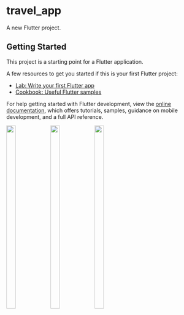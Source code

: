 # travel_app

A new Flutter project.

## Getting Started

This project is a starting point for a Flutter application.

A few resources to get you started if this is your first Flutter project:

- [Lab: Write your first Flutter app](https://docs.flutter.dev/get-started/codelab)
- [Cookbook: Useful Flutter samples](https://docs.flutter.dev/cookbook)

For help getting started with Flutter development, view the
[online documentation](https://docs.flutter.dev/), which offers tutorials,
samples, guidance on mobile development, and a full API reference.



<img src = "https://github.com/user-attachments/assets/22fdb08f-e81e-4c29-9777-ff76f91577d5" width=22% height=35%>

<img src = "https://github.com/user-attachments/assets/ff113320-9b98-4502-8454-8300d29d546d" width=22% height=35%>

<img src = "https://github.com/user-attachments/assets/9cfe5a0b-d0eb-4f59-93ef-c5fdd4ff1b50" width=22% height=35%>
